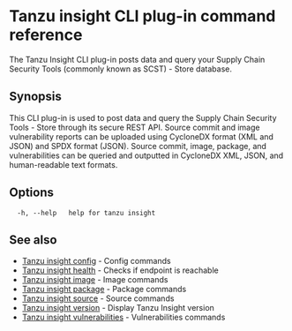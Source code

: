 # Tanzu insight CLI plug-in command reference

The Tanzu Insight CLI plug-in posts data and query your Supply Chain Security Tools 
(commonly known as SCST) - Store database.

## <a id='synopsis'></a>Synopsis

This CLI plug-in is used to post data and query the Supply Chain Security Tools - Store through its secure REST API. Source commit and image vulnerability reports can be uploaded using CycloneDX format (XML and JSON) and SPDX format (JSON).  Source commit, image, package, and vulnerabilities can be queried and outputted in CycloneDX XML, JSON, and human-readable text formats.

## <a id='options'></a>Options

```console
  -h, --help   help for tanzu insight
```

## <a id='see-also'></a>See also

* [Tanzu insight config](insight-config.md)	 - Config commands
* [Tanzu insight health](insight-health.md)	 - Checks if endpoint is reachable
* [Tanzu insight image](insight-image.md)	 - Image commands
* [Tanzu insight package](insight-package.md)	 - Package commands
* [Tanzu insight source](insight-source.md)	 - Source commands
* [Tanzu insight version](insight-version.md)	 - Display Tanzu Insight version
* [Tanzu insight vulnerabilities](insight-vulnerabilities.md)	 - Vulnerabilities commands
